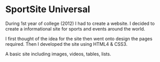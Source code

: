 # SportSite Universal

During 1st year of college (2012) I had to create a website. I decided to create a informational site for sports and events around the world.

I first thought of the idea for the site then went onto design the pages required. Then I developed the site using HTML4 & CSS3.

A basic site including images, videos, tables, lists.